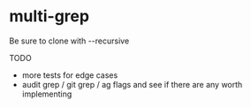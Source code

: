 # multi-grep

Be sure to clone with --recursive

TODO

- more tests for edge cases
- audit grep / git grep / ag flags and see if there are any worth implementing
